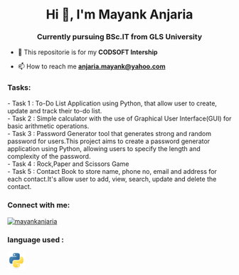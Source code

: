 <h1 align="center">Hi 👋, I'm Mayank Anjaria</h1>
<h3 align="center">Currently pursuing BSc.IT from GLS University</h3>

- 🔭 This repositorie is for my **CODSOFT Intership**

- 📫 How to reach me **anjaria.mayank@yahoo.com**

<h3 align="left">Tasks:</h3>
<p align="left">
- Task 1 : To-Do List Application using Python, that allow user to create, update and track their to-do list.<br>
- Task 2 : Simple calculator with the use of Graphical User Interface(GUI) for basic arithmetic operations.<br>
- Task 3 : Password Generator tool that generates strong and random password for users.This project aims to create a password generator application using Python, allowing users to specify the length and complexity of the password.<br>
- Task 4 : Rock,Paper and Scissors Game<br>
- Task 5 : Contact Book to store name, phone no, email and address for each contact.It's allow user to add, view, search, update and delete the contact.<br>
</p>

<h3 align="left">Connect with me:</h3>
<p align="left">
<a href="https://linkedin.com/in/mayankanjaria" target="blank"><img align="center" src="https://raw.githubusercontent.com/rahuldkjain/github-profile-readme-generator/master/src/images/icons/Social/linked-in-alt.svg" alt="mayankanjaria" height="30" width="40" /></a>
</p>

<h3 align="left">language used :</h3>
<p align="left"></a> <a href="https://www.python.org" target="_blank" rel="noreferrer"> <img src="https://raw.githubusercontent.com/devicons/devicon/master/icons/python/python-original.svg" alt="python" width="40" height="40"/> </a> </p>
